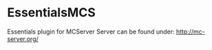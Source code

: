 EssentialsMCS
=============

Essentials plugin for MCServer
Server can be found under:
http://mc-server.org/
